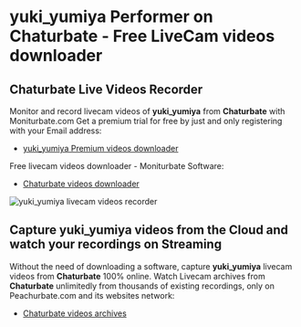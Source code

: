 # yuki_yumiya Performer on Chaturbate - Free LiveCam videos downloader

## Chaturbate Live Videos Recorder

Monitor and record livecam videos of **yuki_yumiya** from **Chaturbate** with Moniturbate.com
Get a premium trial for free by just and only registering with your Email address:
* [yuki_yumiya Premium videos downloader](https://moniturbate.com/request-demo-licence-key.html)

Free livecam videos downloader - Moniturbate Software:
* [Chaturbate videos downloader](https://moniturbate.com/moniturbate-download-software.html)

![yuki_yumiya livecam videos recorder](https://peachurnet.com/templates/moniturbate-software.png)


## Capture yuki_yumiya videos from the Cloud and watch your recordings on Streaming

Without the need of downloading a software, capture **yuki_yumiya** livecam videos from **Chaturbate** 100% online.
Watch Livecam archives from **Chaturbate** unlimitedly from thousands of existing recordings, only on Peachurbate.com and its websites network:
* [Chaturbate videos archives](https://peachurnet.com/)